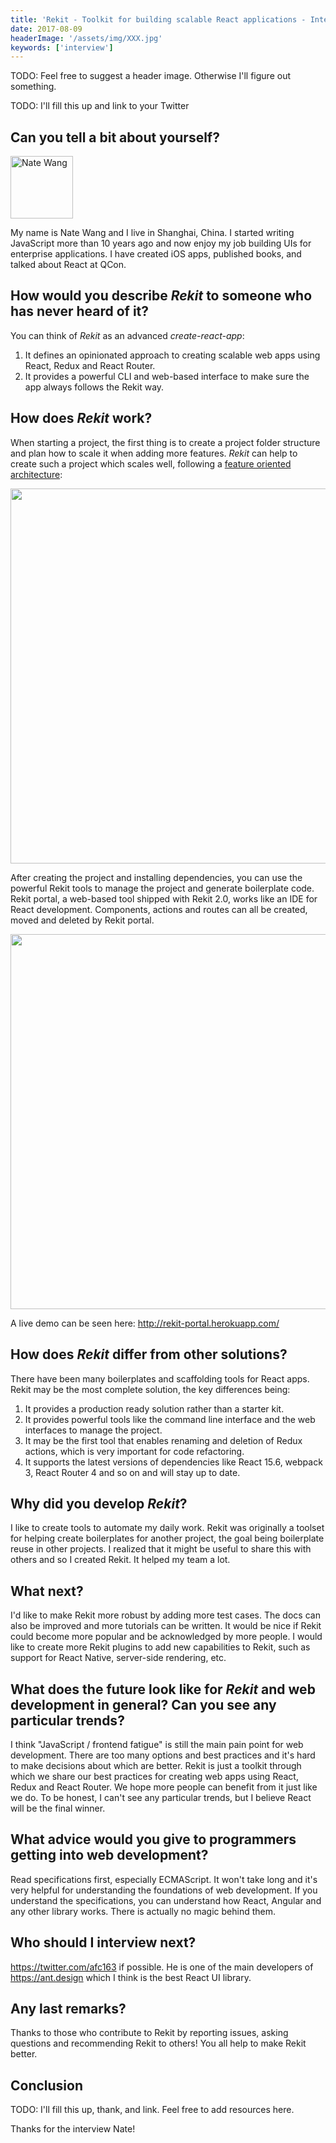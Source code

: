 ```yaml
---
title: 'Rekit - Toolkit for building scalable React applications - Interview with Nate Wang'
date: 2017-08-09
headerImage: '/assets/img/XXX.jpg'
keywords: ['interview']
---
```


TODO: Feel free to suggest a header image. Otherwise I'll figure out something.

TODO: I'll fill this up and link to your Twitter

## Can you tell a bit about yourself?

<p>
<span class="author">
  <img src="https://www.gravatar.com/avatar/9645266baa7fbac0823eee7dae06bbe4?s=200" alt="Nate Wang" class="author" width="100" height="100" />
</span>
</p>

My name is Nate Wang and I live in Shanghai, China. I started writing JavaScript more than 10 years ago and now enjoy my job building UIs for enterprise applications. I have created iOS apps, published books, and talked about React at QCon.

## How would you describe *Rekit* to someone who has never heard of it?

You can think of *Rekit* as an advanced *create-react-app*:

1. It defines an opinionated approach to creating scalable web apps using React, Redux and React Router.
2. It provides a powerful CLI and web-based interface to make sure the app always follows the Rekit way.

## How does *Rekit* work?

When starting a project, the first thing is to create a project folder structure and plan how to scale it when adding more features. *Rekit* can help to create such a project which scales well, following a [feature oriented architecture](https://medium.com/@nate_wang/feature-oriented-architecture-for-web-applications-2b48e358afb0):

<img src="https://cdn-images-1.medium.com/max/1600/1*3lSb1nwK8vEd2UMhW1opHA.png?raw=true" width="600">

After creating the project and installing dependencies, you can use the powerful Rekit tools to manage the project and generate boilerplate code. Rekit portal, a web-based tool shipped with Rekit 2.0, works like an IDE for React development. Components, actions and routes can all be created, moved and deleted by Rekit portal.

<img src="https://cdn-images-1.medium.com/max/1600/1*zWWRwAmfXzRjZ4cRwlqkuQ.png?raw=true" width="600">

A live demo can be seen here: http://rekit-portal.herokuapp.com/

## How does *Rekit* differ from other solutions?

There have been many boilerplates and scaffolding tools for React apps. Rekit may be the most complete solution, the key differences being:

1. It provides a production ready solution rather than a starter kit.
2. It provides powerful tools like the command line interface and the web interfaces to manage the project.
3. It may be the first tool that enables renaming and deletion of Redux actions, which is very important for code refactoring.
4. It supports the latest versions of dependencies like React 15.6, webpack 3, React Router 4 and so on and will stay up to date.

## Why did you develop *Rekit*?

I like to create tools to automate my daily work. Rekit was originally a toolset for helping create boilerplates for another project, the goal being boilerplate reuse in other projects. I realized that it might be useful to share this with others and so I created Rekit. It helped my team a lot.

## What next?

I'd like to make Rekit more robust by adding more test cases. The docs can also be improved and more tutorials can be written. It would be nice if Rekit could become more popular and be acknowledged by more people. I would like to create more Rekit plugins to add new capabilities to Rekit, such as support for React Native, server-side rendering, etc.

## What does the future look like for *Rekit* and web development in general? Can you see any particular trends?

I think "JavaScript / frontend fatigue" is still the main pain point for web development. There are too many options and best practices and it's hard to make decisions about which are better. Rekit is just a toolkit through which we share our best practices for creating web apps using React, Redux and React Router. We hope more people can benefit from it just like we do. To be honest, I can't see any particular trends, but I believe React will be the final winner.

## What advice would you give to programmers getting into web development?

Read specifications first, especially ECMAScript. It won't take long and it's very helpful for understanding the foundations of web development. If you understand the specifications, you can understand how React, Angular and any other library works. There is actually no magic behind them.

## Who should I interview next?

https://twitter.com/afc163 if possible. He is one of the main developers of https://ant.design which I think is the best React UI library.

## Any last remarks?

Thanks to those who contribute to Rekit by reporting issues, asking questions and recommending Rekit to others! You all help to make Rekit better.

## Conclusion

TODO: I'll fill this up, thank, and link. Feel free to add resources here.

Thanks for the interview Nate!

